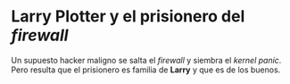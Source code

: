 # Larry Plotter y el prisionero del *firewall*
Un supuesto hacker maligno se salta el *firewall* y siembra el *kernel panic*. Pero resulta que el prisionero es familia de **Larry** y que es de los buenos.
